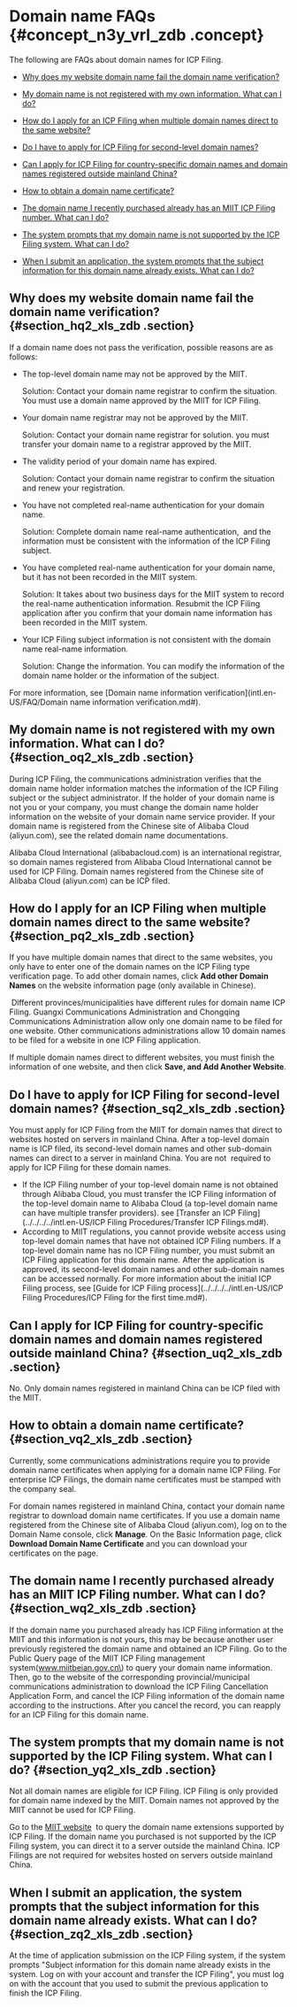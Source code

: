 # Domain name FAQs {#concept_n3y_vrl_zdb .concept}

The following are FAQs about domain names for ICP Filing.

-   [Why does my website domain name fail the domain name verification?](#section_hq2_xls_zdb)

-   [My domain name is not registered with my own information. What can I do?](#)

-   [How do I apply for an ICP Filing when multiple domain names direct to the same website?](#)

-   [Do I have to apply for ICP Filing for second-level domain names?](#)

-   [Can I apply for ICP Filing for country-specific domain names and domain names registered outside mainland China?](#)

-   [How to obtain a domain name certificate?](#)

-   [The domain name I recently purchased already has an MIIT ICP Filing number. What can I do?](#)

-   [The system prompts that my domain name is not supported by the ICP Filing system. What can I do?](#)

-   [When I submit an application, the system prompts that the subject information for this domain name already exists. What can I do?](#)


## Why does my website domain name fail the domain name verification? {#section_hq2_xls_zdb .section}

If a domain name does not pass the verification, possible reasons are as follows:

-   The top-level domain name may not be approved by the MIIT.

    Solution: Contact your domain name registrar to confirm the situation. You must use a domain name approved by the MIIT for ICP Filing.

-   Your domain name registrar may not be approved by the MIIT.

    Solution: Contact your domain name registrar for solution. you must transfer your domain name to a registrar approved by the MIIT.

-   The validity period of your domain name has expired.

    Solution: Contact your domain name registrar to confirm the situation and renew your registration.

-   You have not completed real-name authentication for your domain name.

    Solution: Complete domain name real-name authentication,  and the information must be consistent with the information of the ICP Filing subject.

-   You have completed real-name authentication for your domain name, but it has not been recorded in the MIIT system.

    Solution: It takes about two business days for the MIIT system to record the real-name authentication information. Resubmit the ICP Filing application after you confirm that your domain name information has been recorded in the MIIT system.

-   Your ICP Filing subject information is not consistent with the domain name real-name information.

    Solution: Change the information. You can modify the information of the domain name holder or the information of the subject.


For more information, see [Domain name information verification](intl.en-US/FAQ/Domain name information verification.md#).

## My domain name is not registered with my own information. What can I do? {#section_oq2_xls_zdb .section}

During ICP Filing, the communications administration verifies that the domain name holder information matches the information of the ICP Filing subject or the subject administrator. If the holder of your domain name is not you or your company, you must change the domain name holder information on the website of your domain name service provider. If your domain name is registered from the Chinese site of Alibaba Cloud \(aliyun.com\), see the related domain name documentations.

Alibaba Cloud International \(alibabacloud.com\) is an international registrar, so domain names registered from Alibaba Cloud International cannot be used for ICP Filing. Domain names registered from the Chinese site of Alibaba Cloud \(aliyun.com\) can be ICP filed.

## How do I apply for an ICP Filing when multiple domain names direct to the same website? {#section_pq2_xls_zdb .section}

If you have multiple domain names that direct to the same websites, you only have to enter one of the domain names on the ICP Filing type verification page. To add other domain names, click **Add other Domain Names** on the website information page \(only available in Chinese\).

 Different provinces/municipalities have different rules for domain name ICP Filing. Guangxi Communications Administration and Chongqing Communications Administration allow only one domain name to be filed for one website. Other communications administrations allow 10 domain names to be filed for a website in one ICP Filing application.

If multiple domain names direct to different websites, you must finish the information of one website, and then click **Save, and Add Another Website**.

## Do I have to apply for ICP Filing for second-level domain names? {#section_sq2_xls_zdb .section}

You must apply for ICP Filing from the MIIT for domain names that direct to websites hosted on servers in mainland China. After a top-level domain name is ICP filed, its second-level domain names and other sub-domain names can direct to a server in mainland China. You are not  required to apply for ICP Filing for these domain names.

-   If the ICP Filing number of your top-level domain name is not obtained through Alibaba Cloud, you must transfer the ICP Filing information of the top-level domain name to Alibaba Cloud \(a top-level domain name can have multiple transfer providers\). see [Transfer an ICP Filing](../../../../intl.en-US/ICP Filing Procedures/Transfer ICP Filings.md#).
-   According to MIIT regulations, you cannot provide website access using top-level domain names that have not obtained ICP Filing numbers. If a top-level domain name has no ICP Filing number, you must submit an ICP Filing application for this domain name. After the application is approved, its second-level domain names and other sub-domain names can be accessed normally. For more information about the initial ICP Filing process, see [Guide for ICP Filing process](../../../../intl.en-US/ICP Filing Procedures/ICP Filing for the first time.md#).

## Can I apply for ICP Filing for country-specific domain names and domain names registered outside mainland China? {#section_uq2_xls_zdb .section}

No. Only domain names registered in mainland China can be ICP filed with the MIIT.

## How to obtain a domain name certificate? {#section_vq2_xls_zdb .section}

Currently, some communications administrations require you to provide domain name certificates when applying for a domain name ICP Filing. For enterprise ICP Filings, the domain name certificates must be stamped with the company seal.

For domain names registered in mainland China, contact your domain name registrar to download domain name certificates. If you use a domain name registered from the Chinese site of Alibaba Cloud \(aliyun.com\), log on to the Domain Name console, click **Manage**. On the Basic Information page, click **Download Domain Name Certificate** and you can download your certificates on the page.

## The domain name I recently purchased already has an MIIT ICP Filing number. What can I do? {#section_wq2_xls_zdb .section}

If the domain name you purchased already has ICP Filing information at the MIIT and this information is not yours, this may be because another user previously registered the domain name and obtained an ICP Filing. Go to the Public Query page of the MIIT ICP Filing management system\(www.miitbeian.gov.cn\) to query your domain name information. Then, go to the website of the corresponding provincial/municipal communications administration to download the ICP Filing Cancellation Application Form, and cancel the ICP Filing information of the domain name according to the instructions. After you cancel the record, you can reapply for an ICP Filing for this domain name.

## The system prompts that my domain name is not supported by the ICP Filing system. What can I do? {#section_yq2_xls_zdb .section}

Not all domain names are eligible for ICP Filing. ICP Filing is only provided for domain name indexed by the MIIT. Domain names not approved by the MIIT cannot be used for ICP Filing.

Go to the [MIIT website](http://www.miit.gov.cn/n1146285/n1146352/n3054355/n3057709/n3057722/c4416816/content.html)  to query the domain name extensions supported by ICP Filing. If the domain name you purchased is not supported by the ICP Filing system, you can direct it to a server outside the mainland China. ICP Filings are not required for websites hosted on servers outside mainland China.

## When I submit an application, the system prompts that the subject information for this domain name already exists. What can I do? {#section_zq2_xls_zdb .section}

At the time of application submission on the ICP Filing system, if the system prompts "Subject information for this domain name already exists in the system. Log on with your account and transfer the ICP Filing", you must log on with the account that you used to submit the previous application to finish the ICP Filing.

